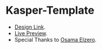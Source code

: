 # Kasper-Template

-   [Design Link](https://www.graphberry.com/item/kasper-one-page-psd-template).
-   [Live Preview](https://philopaterhany.github.io/Kasper-Template/).
-   Special Thanks to [Osama Elzero](https://www.youtube.com/playlist?list=PLDoPjvoNmBAzHSjcR-HnW9tnxyuye8KbF).
